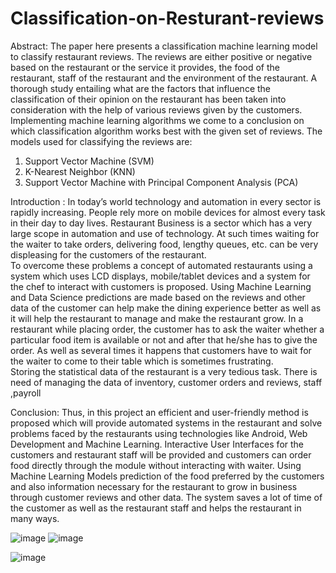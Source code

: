 # Classification-on-Resturant-reviews

Abstract: 
The paper here presents a classification machine learning model to classify
restaurant reviews. The reviews are either positive or negative based on the 
restaurant or the service it provides, the food of the restaurant, staff of the 
restaurant and the environment of the restaurant. A thorough study entailing 
what are the factors that influence the classification of their opinion on the 
restaurant has been taken into consideration with the help of various reviews 
given by the customers. Implementing machine learning algorithms we come 
to a conclusion on which classification algorithm works best with the given set 
of reviews.
The models used for classifying the reviews are:
1. Support Vector Machine (SVM)
2. K-Nearest Neighbor (KNN)
3. Support Vector Machine with Principal Component Analysis (PCA)

Introduction :
In today’s  world technology and  automation in every sector  is rapidly increasing. People rely more on 
mobile devices for almost every task in their day to day lives. Restaurant Business is a sector which has a very 
large scope in automation and use of technology. At such times waiting for the waiter to take orders, delivering 
food, lengthy queues, etc. can be very displeasing for the customers of the restaurant.  
To overcome these problems a concept of automated restaurants using a system which uses LCD displays, 
mobile/tablet devices and a system for the chef to interact with customers is proposed. Using Machine Learning 
and Data Science predictions are made based on the reviews and other data of the customer can help make the 
dining experience better as well as it will help the restaurant to manage and make the restaurant grow. 
In a  restaurant while  placing order,  the customer  has to ask  the waiter  whether a particular food item is 
available or not and after that he/she has to give the order. As well as several times it happens that customers 
have to wait for the waiter to come to their table which is sometimes frustrating.  
Storing  the statistical  data of  the restaurant  is a  very  tedious task.  There  is  need of  managing the  data of inventory, customer orders and reviews, staff ,payroll


Conclusion: 
Thus, in this project an efficient and  user-friendly method is proposed which will provide automated 
systems in  the restaurant  and solve problems faced  by the  restaurants using technologies like  Android, Web 
Development and Machine Learning. Interactive User Interfaces for the customers and restaurant staff will be 
provided  and customers  can order  food  directly through the  module without interacting  with waiter. Using 
Machine Learning Models prediction of the food preferred by the customers and also information necessary for 
the restaurant to grow in business through customer reviews and other data. The system saves a lot of time of the 
customer as well as the restaurant staff and helps the restaurant in many ways.

![image](https://user-images.githubusercontent.com/53271193/222926844-66d87ec5-6a66-43da-bad2-0fc411f26656.png)
![image](https://user-images.githubusercontent.com/53271193/222926851-1224d1f2-fe4a-4245-b324-e5d83e46c1b5.png)

![image](https://user-images.githubusercontent.com/53271193/222926854-76fec4f4-3ebf-4da7-aa15-61d20f776cb7.png)



